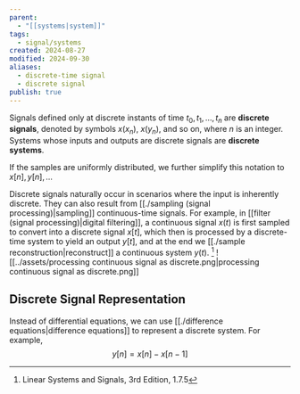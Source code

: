 ```yaml
---
parent:
  - "[[systems|system]]"
tags:
  - signal/systems
created: 2024-08-27
modified: 2024-09-30
aliases:
  - discrete-time signal
  - discrete signal
publish: true
---
```

Signals defined only at discrete instants of time $t_0, t_1, \dots, t_n$ are **discrete signals**, denoted by symbols $x(x_n)$, $x(y_n)$, and so on, where $n$ is an integer. Systems whose inputs and outputs are discrete signals are **discrete systems**.

If the samples are uniformly distributed, we further simplify this notation to $x[n], y[n], \dots$ 

Discrete signals naturally occur in scenarios where the input is inherently discrete. They can also result from [[./sampling (signal processing)|sampling]] continuous-time signals. For example, in [[filter (signal processing)|digital filtering]], a continuous signal $x(t)$ is first sampled to convert into a discrete signal $x[t]$, which then is processed by a discrete-time system to yield an output $y[t]$, and at the end we [[./sample reconstruction|reconstruct]] a continuous system $y(t)$. [^1]
![[../assets/processing continuous signal as discrete.png|processing continuous signal as discrete.png]]

## Discrete Signal Representation
Instead of differential equations, we can use [[./difference equations|difference equations]] to represent a discrete system. For example,
$$
y[n] = x[n] - x[n - 1]
$$

[^1]: Linear Systems and Signals, 3rd Edition, 1.7.5